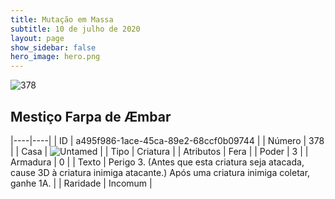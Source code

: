 ```yaml
---
title: Mutação em Massa
subtitle: 10 de julho de 2020
layout: page
show_sidebar: false
hero_image: hero.png
---
```


![378](https://cdn.keyforgegame.com/media/card_front/pt/479_378_J5GC7PF4GJ45_pt.png)

## Mestiço Farpa de Æmbar

|----|----|
| ID | a495f986-1ace-45ca-89e2-68ccf0b09744 |
| Número | 378 |
| Casa | ![Untamed](https://archonarcana.com/images/thumb/b/bd/Untamed.png/22px-Untamed.png "Indomados") |
| Tipo | Criatura |
| Atributos | Fera |
| Poder | 3 |
| Armadura | 0 |
| Texto | Perigo 3. (Antes que esta criatura seja atacada, cause 3D à criatura inimiga atacante.) Após uma criatura inimiga coletar, ganhe 1A. |
| Raridade | Incomum |
